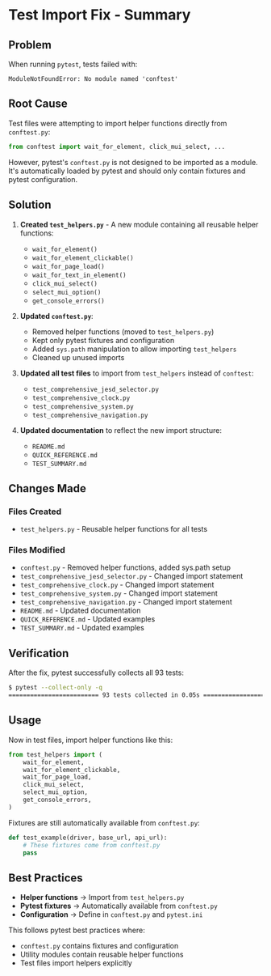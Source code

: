 # Test Import Fix - Summary

## Problem

When running `pytest`, tests failed with:
```
ModuleNotFoundError: No module named 'conftest'
```

## Root Cause

Test files were attempting to import helper functions directly from `conftest.py`:
```python
from conftest import wait_for_element, click_mui_select, ...
```

However, pytest's `conftest.py` is not designed to be imported as a module. It's automatically loaded by pytest and should only contain fixtures and pytest configuration.

## Solution

1. **Created `test_helpers.py`** - A new module containing all reusable helper functions:
   - `wait_for_element()`
   - `wait_for_element_clickable()`
   - `wait_for_page_load()`
   - `wait_for_text_in_element()`
   - `click_mui_select()`
   - `select_mui_option()`
   - `get_console_errors()`

2. **Updated `conftest.py`**:
   - Removed helper functions (moved to `test_helpers.py`)
   - Kept only pytest fixtures and configuration
   - Added `sys.path` manipulation to allow importing `test_helpers`
   - Cleaned up unused imports

3. **Updated all test files** to import from `test_helpers` instead of `conftest`:
   - `test_comprehensive_jesd_selector.py`
   - `test_comprehensive_clock.py`
   - `test_comprehensive_system.py`
   - `test_comprehensive_navigation.py`

4. **Updated documentation** to reflect the new import structure:
   - `README.md`
   - `QUICK_REFERENCE.md`
   - `TEST_SUMMARY.md`

## Changes Made

### Files Created
- `test_helpers.py` - Reusable helper functions for all tests

### Files Modified
- `conftest.py` - Removed helper functions, added sys.path setup
- `test_comprehensive_jesd_selector.py` - Changed import statement
- `test_comprehensive_clock.py` - Changed import statement
- `test_comprehensive_system.py` - Changed import statement
- `test_comprehensive_navigation.py` - Changed import statement
- `README.md` - Updated documentation
- `QUICK_REFERENCE.md` - Updated examples
- `TEST_SUMMARY.md` - Updated examples

## Verification

After the fix, pytest successfully collects all 93 tests:
```bash
$ pytest --collect-only -q
========================= 93 tests collected in 0.05s ==========================
```

## Usage

Now in test files, import helper functions like this:
```python
from test_helpers import (
    wait_for_element,
    wait_for_element_clickable,
    wait_for_page_load,
    click_mui_select,
    select_mui_option,
    get_console_errors,
)
```

Fixtures are still automatically available from `conftest.py`:
```python
def test_example(driver, base_url, api_url):
    # These fixtures come from conftest.py
    pass
```

## Best Practices

- **Helper functions** → Import from `test_helpers.py`
- **Pytest fixtures** → Automatically available from `conftest.py`
- **Configuration** → Define in `conftest.py` and `pytest.ini`

This follows pytest best practices where:
- `conftest.py` contains fixtures and configuration
- Utility modules contain reusable helper functions
- Test files import helpers explicitly
